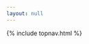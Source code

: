 ```yaml
---
layout: null
---
```


<!DOCTYPE html>
<html lang="en">
<head>
    <meta charset="utf-8">
    <meta name="viewport" content="width=device-width, initial-scale=1">
    <script src="https://unpkg.com/react@16/umd/react.production.min.js"></script>
    <script src="https://unpkg.com/react-dom@16/umd/react-dom.production.min.js"></script>
    <script src="https://unpkg.com/babel-standalone@6.23.1/babel.min.js"></script>
    <link rel="stylesheet" href="{{ "/css/main.css" | prepend: site.baseurl }}">
    <link rel="stylesheet" href="{{ "/css/tools.css" | prepend: site.baseurl }}">
    <title>Tools</title>
</head>

<body>

{% include topnav.html %}

<!-- Tools -->
<div id="tools"></div>

<!-- jQuery (necessary for Bootstrap's JavaScript plugins) -->
<script src="/js/jquery-1.12.4/jquery-1.12.4.min.js"></script>
<!-- Include all compiled plugins (below), or include individual files as needed -->
<script src="/js/bootstrap-sass-3.3.6/bootstrap.min.js"></script>
<script type="text/babel" src="/js/tools-app.js" data-presets="react,es2015"></script>
</body>

</html>
